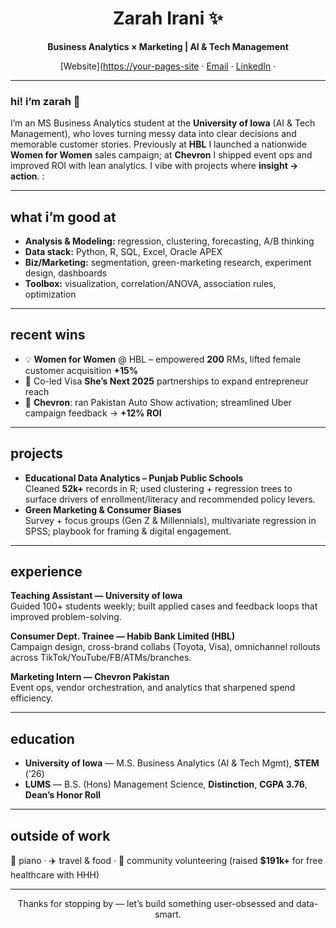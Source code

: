 <!-- README.md -->

<div align="center">

# Zarah Irani  ✨  
**Business Analytics × Marketing | AI & Tech Management**

[Website]([https://your-pages-site](https://zarah-irani.github.io/Zarah-Irani/) ·
[Email](mailto:zarah.irani13@gmail.com) ·
[LinkedIn](https://www.linkedin.com/in/zarah-irani) ·


</div>

---

### hi! i’m zarah 👋
I’m an MS Business Analytics student at the **University of Iowa** (AI & Tech Management), who loves turning messy data into clear decisions and memorable customer stories. Previously at **HBL** I launched a nationwide **Women for Women** sales campaign; at **Chevron** I shipped event ops and improved ROI with lean analytics. I vibe with projects where **insight → action**. :

---

## what i’m good at
- **Analysis & Modeling:** regression, clustering, forecasting, A/B thinking  
- **Data stack:** Python, R, SQL, Excel, Oracle APEX  
- **Biz/Marketing:** segmentation, green-marketing research, experiment design, dashboards  
- **Toolbox:** visualization, correlation/ANOVA, association rules, optimization 

---

## recent wins
- 💡 **Women for Women** @ HBL – empowered **200** RMs, lifted female customer acquisition **+15%**  
- 🤝 Co-led Visa **She’s Next 2025** partnerships to expand entrepreneur reach  
- 🚗 **Chevron**: ran Pakistan Auto Show activation; streamlined Uber campaign feedback → **+12% ROI** 
---

## projects
- **Educational Data Analytics – Punjab Public Schools**  
  Cleaned **52k+** records in R; used clustering + regression trees to surface drivers of enrollment/literacy and recommended policy levers.  
- **Green Marketing & Consumer Biases**  
  Survey + focus groups (Gen Z & Millennials), multivariate regression in SPSS; playbook for framing & digital engagement. 
---

## experience
**Teaching Assistant — University of Iowa**  
Guided 100+ students weekly; built applied cases and feedback loops that improved problem-solving.  

**Consumer Dept. Trainee — Habib Bank Limited (HBL)**  
Campaign design, cross-brand collabs (Toyota, Visa), omnichannel rollouts across TikTok/YouTube/FB/ATMs/branches.  

**Marketing Intern — Chevron Pakistan**  
Event ops, vendor orchestration, and analytics that sharpened spend efficiency. 

---

## education
- **University of Iowa** — M.S. Business Analytics (AI & Tech Mgmt), **STEM** (’26)  
- **LUMS** — B.S. (Hons) Management Science, **Distinction**, **CGPA 3.76**, **Dean’s Honor Roll** 

---

## outside of work
🎹 piano · ✈️ travel & food · 🤝 community volunteering (raised **$191k+** for free healthcare with HHH) 

---

<div align="center">
Thanks for stopping by — let’s build something user-obsessed and data-smart.
</div>
